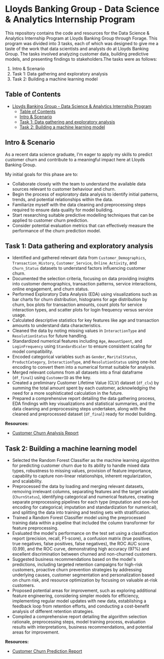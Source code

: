 # Lloyds Banking Group - Data Science & Analytics Internship Program

This repository contains the code and resources for the Data Science & Analytics Internship Program at Lloyds Banking Group through Forage. This program was divided into 3 tasks, each of which was designed to give me a taste of the work that data scientists and analysts do at Lloyds Banking Group. The tasks involved analyzing customer data, building predictive models, and presenting findings to stakeholders.The tasks were as follows:

1. Intro & Scenario
2. Task 1: Data gathering and exploratory analysis
3. Task 2: Building a machine learning model

## Table of Contents

- [Lloyds Banking Group - Data Science \& Analytics Internship Program](#lloyds-banking-group---data-science--analytics-internship-program)
  - [Table of Contents](#table-of-contents)
  - [Intro \& Scenario](#intro--scenario)
  - [Task 1: Data gathering and exploratory analysis](#task-1-data-gathering-and-exploratory-analysis)
  - [Task 2: Building a machine learning model](#task-2-building-a-machine-learning-model)

## Intro & Scenario

As a recent data science graduate, I'm eager to apply my skills to predict customer churn and contribute to a meaningful impact here at Lloyds Banking Group.

My initial goals for this phase are to:

- Collaborate closely with the team to understand the available data sources relevant to customer behaviour and churn.
- Begin the process of exploratory data analysis to identify initial patterns, trends, and potential relationships within the data.
- Familiarize myself with the data cleaning and preprocessing steps required to ensure data quality for model building.
- Start researching suitable predictive modelling techniques that can be applied to customer churn prediction.
- Consider potential evaluation metrics that can effectively measure the performance of the churn prediction model.

## Task 1: Data gathering and exploratory analysis

- Identified and gathered relevant data from `Customer_Demographics`, `Transaction_History`, `Customer_Service`, `Online_Activity`, and `Churn_Status` datasets to understand factors influencing customer churn.
- Documented the selection criteria, focusing on data providing insights into customer demographics, transaction patterns, service interactions, online engagement, and churn status.
- Performed Exploratory Data Analysis (EDA) using visualizations such as bar charts for churn distribution, histograms for age distribution by churn, box plots for transaction amounts, count plots for service interaction types, and scatter plots for login frequency versus service usage.
- Calculated descriptive statistics for key features like age and transaction amounts to understand data characteristics.
- Cleaned the data by noting missing values in `InteractionType` and `ResolutionStatus` for future handling.
- Standardized numerical features including `Age`, `AmountSpent`, and `LoginFrequency` using `StandardScaler` to ensure consistent scaling for model compatibility.
- Encoded categorical variables such as `Gender`, `MaritalStatus`, `ProductCategory`, `InteractionType`, and `ResolutionStatus` using one-hot encoding to convert them into a numerical format suitable for analysis.
- Merged relevant columns from all datasets into a final dataframe (`df_final`) using `CustomerID` as the key.
- Created a preliminary Customer Lifetime Value (CLV) dataset (`df_clv`) by summing the total amount spent by each customer, acknowledging the need for a more sophisticated calculation in the future.
- Prepared a comprehensive report detailing the data gathering process, EDA findings with key visualizations and statistical summaries, and the data cleaning and preprocessing steps undertaken, along with the cleaned and preprocessed dataset (`df_final`) ready for model building.

**Resources:**

- [Customer Churn Analysis Report](./Task1/Comprehensive%20Report_%20Data%20Gathering,%20EDA,%20and%20Data%20Cleaning.pdf)

## Task 2: Building a machine learning model

- Selected the Random Forest Classifier as the machine learning algorithm for predicting customer churn due to its ability to handle mixed data types, robustness to missing values, provision of feature importance, capability to capture non-linear relationships, inherent regularization, and scalability.
- Preprocessed the data by loading and merging relevant datasets, removing irrelevant columns, separating features and the target variable (`ChurnStatus`), identifying categorical and numerical features, creating separate preprocessing pipelines for each type (imputation and one-hot encoding for categorical; imputation and standardization for numerical), and splitting the data into training and testing sets with stratification.
- Trained a Random Forest Classifier model using the preprocessed training data within a pipeline that included the column transformer for feature preprocessing.
- Evaluated the model's performance on the test set using a classification report (precision, recall, F1-score), a confusion matrix (true positives, true negatives, false positives, false negatives), the ROC AUC score (0.99), and the ROC curve, demonstrating high accuracy (97%) and excellent discrimination between churned and non-churned customers.
- Suggested business recommendations based on the model's predictions, including targeted retention campaigns for high-risk customers, proactive churn prevention strategies by addressing underlying causes, customer segmentation and personalization based on churn risk, and resource optimization by focusing on valuable at-risk customers.
- Proposed potential areas for improvement, such as exploring additional feature engineering, considering simpler models for efficiency, implementing regular model updates with new data, establishing a feedback loop from retention efforts, and conducting a cost-benefit analysis of different retention strategies.
- Compiled a comprehensive report detailing the algorithm selection rationale, preprocessing steps, model training process, evaluation results with interpretations, business recommendations, and potential areas for improvement.

**Resources:**

- [Customer Churn Prediction Report](./Task2/Customer%20Churn%20Prediction%20Report.pdf)